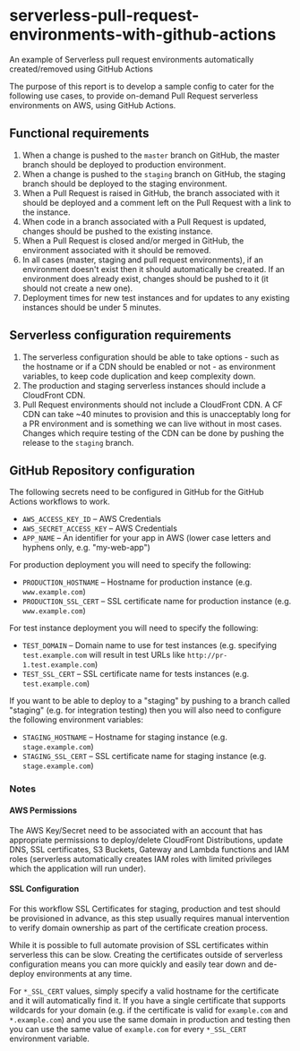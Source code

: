 # serverless-pull-request-environments-with-github-actions
An example of Serverless pull request environments automatically created/removed using GitHub Actions

The purpose of this report is to develop a sample config to cater for the following use cases, to provide on-demand Pull Request serverless environments on AWS, using GitHub Actions.

## Functional requirements

1. When a change is pushed to the `master` branch on GitHub, the master branch should be deployed to production environment.
2. When a change is pushed to the `staging` branch on GitHub, the staging branch should be deployed to the staging environment.
3. When a Pull Request is raised in GitHub, the branch associated with it should be deployed and a comment left on the Pull Request with a link to the instance.
4. When code in a branch associated with a Pull Request is updated, changes should be pushed to the existing instance.
5. When a Pull Request is closed and/or merged in GitHub, the environment associated with it should be removed.
6. In all cases (master, staging and pull request environments), if an environment doesn't exist then it should automatically be created. If an environment does already exist, changes should be pushed to it (it should not create a new one).
7. Deployment times for new test instances and for updates to any existing instances should be under 5 minutes.

## Serverless configuration requirements

1. The serverless configuration should be able to take options - such as the hostname or if a CDN should be enabled or not - as environment variables, to keep code duplication and keep complexity down.
2. The production and staging serverless instances should include a CloudFront CDN.
3. Pull Request environments should not include a CloudFront CDN. A CF CDN can take ~40 minutes to provision and this is unacceptably long for a PR environment and is something we can live without in most cases. Changes which require testing of the CDN can be done by pushing the release to the `staging` branch.

## GitHub Repository configuration

The following secrets need to be configured in GitHub for the GitHub Actions workflows to work.

* `AWS_ACCESS_KEY_ID` – AWS Credentials
* `AWS_SECRET_ACCESS_KEY` – AWS Credentials
* `APP_NAME` – An identifier for your app in AWS (lower case letters and hyphens only, e.g. "my-web-app")

For production deployment you will need to specify the following:

* `PRODUCTION_HOSTNAME` – Hostname for production instance (e.g. `www.example.com`)
* `PRODUCTION_SSL_CERT` – SSL certificate name for production instance (e.g. `www.example.com`)

For test instance deployment you will need to specify the following:

* `TEST_DOMAIN` – Domain name to use for test instances (e.g. specifying `test.example.com` will result in test URLs like `http://pr-1.test.example.com`)
* `TEST_SSL_CERT` – SSL certificate name for tests instances (e.g. `test.example.com`)

If you want to be able to deploy to a "staging" by pushing to a branch called "staging" (e.g. for integration testing) then you will also need to configure the following environment variables:

* `STAGING_HOSTNAME` – Hostname for staging instance (e.g. `stage.example.com`)
* `STAGING_SSL_CERT` – SSL certificate name for staging instance (e.g. `stage.example.com`)

### Notes

#### AWS Permissions

The AWS Key/Secret need to be associated with an account that has appropriate permissions to deploy/delete CloudFront Distributions, update DNS, SSL certificates, S3 Buckets, Gateway and Lambda functions and IAM roles (serverless automatically creates IAM roles with limited privileges which the application will run under).

#### SSL Configuration

For this workflow SSL Certificates for staging, production and test should be provisioned in advance, as this step usually requires manual intervention to verify domain ownership as part of the certificate creation process.

While it is possible to full automate provision of SSL certificates within serverless this can be slow. Creating the certificates outside of serverless configuration means you can more quickly and easily tear down and de-deploy environments at any time.

For `*_SSL_CERT` values, simply specify a valid hostname for the certificate and it will automatically find it. If you have a single certificate that supports wildcards for your domain (e.g. if the certificate is valid for `example.com` and `*.example.com`) and you use the same domain in production and testing then you can use the same value of `example.com` for every `*_SSL_CERT` environment variable.
